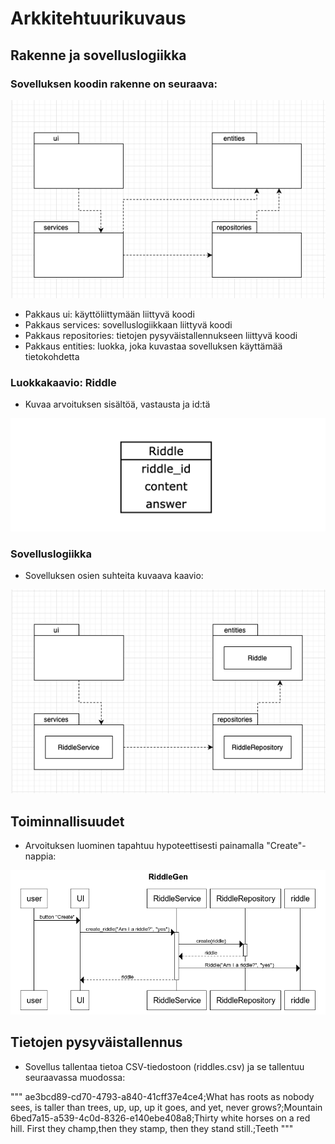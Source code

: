 # Arkkitehtuurikuvaus

## Rakenne ja sovelluslogiikka 

### Sovelluksen koodin rakenne on seuraava:

![Pakkauskaavio](./photos/RiddleGen_pakkauskaavio.png)

- Pakkaus ui: käyttöliittymään liittyvä koodi
- Pakkaus services: sovelluslogiikkaan liittyvä koodi
- Pakkaus repositories: tietojen pysyväistallennukseen liittyvä koodi
- Pakkaus entities: luokka, joka kuvastaa sovelluksen käyttämää tietokohdetta

### Luokkakaavio: Riddle

- Kuvaa arvoituksen sisältöä, vastausta ja id:tä

![Luokkakaavio](./photos/Riddle_luokkakaavio.png)

### Sovelluslogiikka

- Sovelluksen osien suhteita kuvaava kaavio:

![Sovelluslogiikka](./photos/RiddleGen_sovelluslogiikka2.png)

## Toiminnallisuudet

- Arvoituksen luominen tapahtuu hypoteettisesti painamalla "Create"-nappia: 

![Sekvenssikaavio](./photos/RiddleGen_sekvenssikaavio.png)

## Tietojen pysyväistallennus

- Sovellus tallentaa tietoa CSV-tiedostoon (riddles.csv) ja se tallentuu seuraavassa muodossa:

""" ae3bcd89-cd70-4793-a840-41cff37e4ce4;What has roots as nobody sees, is taller than trees, up, up, up it goes, and yet, never grows?;Mountain
6bed7a15-a539-4c0d-8326-e140ebe408a8;Thirty white horses on a red hill. First they champ,then they stamp, then they stand still.;Teeth
"""
